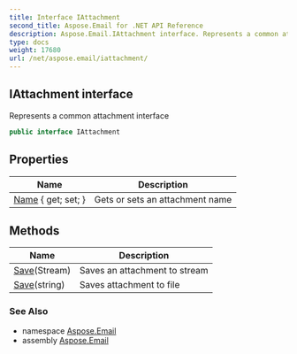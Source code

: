 ```yaml
---
title: Interface IAttachment
second_title: Aspose.Email for .NET API Reference
description: Aspose.Email.IAttachment interface. Represents a common attachment interface
type: docs
weight: 17680
url: /net/aspose.email/iattachment/
---
```

## IAttachment interface

Represents a common attachment interface

```csharp
public interface IAttachment
```

## Properties

| Name | Description |
| --- | --- |
| [Name](../../aspose.email/iattachment/name/) { get; set; } | Gets or sets an attachment name |

## Methods

| Name | Description |
| --- | --- |
| [Save](../../aspose.email/iattachment/save/#save)(Stream) | Saves an attachment to stream |
| [Save](../../aspose.email/iattachment/save/#save_1)(string) | Saves attachment to file |

### See Also

* namespace [Aspose.Email](../../aspose.email/)
* assembly [Aspose.Email](../../)


